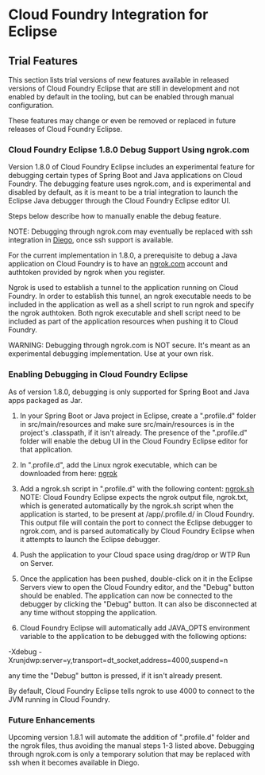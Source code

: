 # Cloud Foundry Integration for Eclipse

  
## Trial Features

This section lists trial versions of new features available in released versions of Cloud Foundry Eclipse that
are still in development and not enabled by default in the tooling, but can be enabled through manual configuration.

These features may change or even be removed or replaced in future releases of Cloud Foundry Eclipse.

### Cloud Foundry Eclipse 1.8.0 Debug Support Using ngrok.com

Version 1.8.0 of Cloud Foundry Eclipse includes an experimental feature for debugging certain types of Spring Boot
and Java applications on Cloud Foundry. The debugging feature uses ngrok.com, and is experimental and disabled by default, as it is meant to be a trial integration to launch the Eclipse Java debugger through the Cloud Foundry Eclipse editor UI.

Steps below describe how to manually enable the debug feature.

NOTE: Debugging through ngrok.com may eventually be replaced with ssh integration in [Diego](https://github.com/cloudfoundry-incubator/diego-design-notes#diego-design-notes), once ssh support is available.

For the current implementation in 1.8.0, a prerequisite to debug a Java application on Cloud Foundry is to have an [ngrok.com](http://ngrok.com) account and authtoken provided by ngrok when you register. 

Ngrok is used to establish a tunnel to the application running on Cloud Foundry. In order to establish this tunnel, an ngrok executable needs to be included in the application as well as a shell script to
run ngrok and specify the ngrok authtoken. Both ngrok executable and shell script need to be included as part of the application resources when pushing it to Cloud Foundry.

WARNING: Debugging through ngrok.com is NOT secure. It's meant as an experimental debugging implementation. Use at your own risk.

### Enabling Debugging in Cloud Foundry Eclipse

As of version 1.8.0, debugging is only supported for Spring Boot and Java apps packaged as Jar.

1. In your Spring Boot or Java project in Eclipse, create a ".profile.d" folder in src/main/resources and make sure src/main/resources is in the project's .classpath, if it isn't already. The presence of the ".profile.d" folder will enable the debug UI in the Cloud Foundry Eclipse editor for that application.

2. In ".profile.d", add the Linux ngrok executable, which can be downloaded from here: [ngrok](https://ngrok.com/download)

3. Add a ngrok.sh script in ".profile.d" with the following content: [ngrok.sh](ngrok.sh) NOTE: Cloud Foundry Eclipse expects the ngrok output file, ngrok.txt, which is generated automatically by the ngrok.sh script when the application is started, to be present at /app/.profile.d/ in Cloud Foundry. This output file will contain the port to connect the Eclipse debugger to ngrok.com, and is parsed automatically by Cloud Foundry Eclipse when it attempts to launch the Eclipse debugger.

4. Push the application to your Cloud space using drag/drop or WTP Run on Server.

5. Once the application has been pushed, double-click on it in the Eclipse Servers view to open the Cloud Foundry editor, and the "Debug" button should be enabled. The application can now be connected to the debugger by clicking the "Debug" button. It can also be disconnected at any time without stopping the application.

6. Cloud Foundry Eclipse will automatically add JAVA_OPTS environment variable to the application to be debugged with the following options:

-Xdebug -Xrunjdwp:server=y,transport=dt_socket,address=4000,suspend=n

any time the "Debug" button is pressed, if it isn't already present.

By default, Cloud Foundry Eclipse tells ngrok to use 4000 to connect to the JVM running in Cloud Foundry.

### Future Enhancements

Upcoming version 1.8.1 will automate the addition of ".profile.d" folder and the ngrok files, thus avoiding the manual steps 1-3 listed above. Debugging through ngrok.com is only a temporary solution that may be replaced with ssh when it becomes available in Diego.